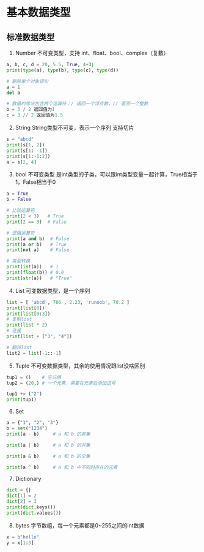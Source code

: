 # 基本数据类型

## 标准数据类型

1. Number
不可变类型，支持 int、float、bool、complex（复数）

```python 
a, b, c, d = 20, 5.5, True, 4+3j
print(type(a), type(b), type(c), type(d))

# 删除单个对象语句
a = 1
del a

# 数值的除法包含两个运算符：/ 返回一个浮点数，// 返回一个整数
b = 3 / 2 返回值为1
c = 3 // 2 返回值为1.5
```

2. String
String类型不可变，表示一个序列
支持切片

```python 
s = "abcd"
print(s[1, 2])
print(s[1: -1])
print(s[1:-1:2])
a = s[2, 4]
```

3. bool
不可变类型
是int类型的子类，可以跟int类型变量一起计算，True相当于1，False相当于0

```python
a = True
b = False

# 比较运算符
print(2 < 3)   # True
print(2 == 3)  # False

# 逻辑运算符
print(a and b)  # False
print(a or b)   # True
print(not a)    # False

# 类型转换
print(int(a))   # 1
print(float(b)) # 0.0
print(str(a))   # "True" 
```

4. List
可变数据类型，是一个序列

```python 
list = [ 'abcd', 786 , 2.23, 'runoob', 70.2 ]
print(list[0])
print(list[0:3])
# 复制list
print(list * 2) 
# 连接
print(list + ["3", "4"])

# 翻转list
list2 = list[-1::-1]
```

5. Tuple
不可变数据类型，其余的使用情况跟list没啥区别

```python 
tup1 = ()    # 空元组
tup2 = (20,) # 一个元素，需要在元素后添加逗号

tup1 += ("2")
print(tup1)
```

6. Set
```python 
a = {"1", "2", "3"}
b = set("1234")
print(a - b)     # a 和 b 的差集

print(a | b)     # a 和 b 的并集

print(a & b)     # a 和 b 的交集

print(a ^ b)     # a 和 b 中不同时存在的元素
```

7. Dictionary
```python 
dict = {}
dict[1] = 2
dict[2] = 3
print(dict.keys())
print(dict.values())
```

8. bytes
字节数组，每一个元素都是0~255之间的int数据

```python 
x = b"hello"
y = x[1:3]
```
